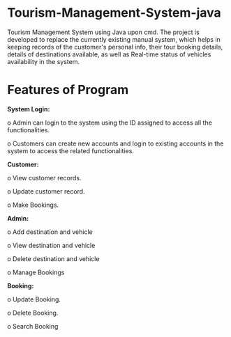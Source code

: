 # Tourism-Management-System-java
Tourism Management System using Java upon cmd. The project is developed to replace the currently existing manual system, which helps in keeping records of the customer's personal info, their
tour booking details, details of destinations available, as well as Real-time status of vehicles availability in the system.

# Features of Program

**System Login:**

o	Admin can login to the system using the ID assigned to access all the functionalities.

o	Customers can create new accounts and login to existing accounts in the system to access the related functionalities.

**Customer:**

o	View customer records.

o	Update customer record.

o	Make Bookings.

**Admin:**

o	Add destination and vehicle

o	View destination and vehicle

o	Delete destination and vehicle

o	Manage Bookings 

**Booking:**

o	Update Booking.

o	Delete Booking.

o	Search Booking

